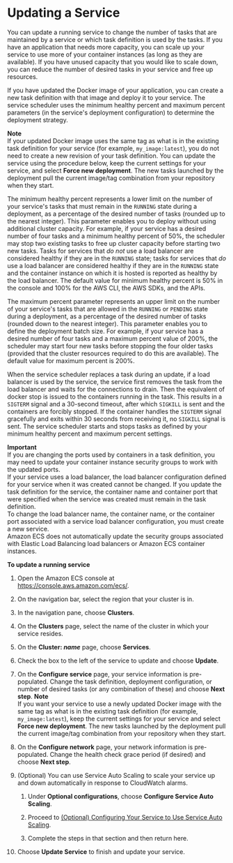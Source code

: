 # Updating a Service<a name="update-service"></a>

You can update a running service to change the number of tasks that are maintained by a service or which task definition is used by the tasks\. If you have an application that needs more capacity, you can scale up your service to use more of your container instances \(as long as they are available\)\. If you have unused capacity that you would like to scale down, you can reduce the number of desired tasks in your service and free up resources\.

If you have updated the Docker image of your application, you can create a new task definition with that image and deploy it to your service\. The service scheduler uses the minimum healthy percent and maximum percent parameters \(in the service's deployment configuration\) to determine the deployment strategy\.

**Note**  
If your updated Docker image uses the same tag as what is in the existing task definition for your service \(for example, `my_image:latest`\), you do not need to create a new revision of your task definition\. You can update the service using the procedure below, keep the current settings for your service, and select **Force new deployment**\. The new tasks launched by the deployment pull the current image/tag combination from your repository when they start\.

The minimum healthy percent represents a lower limit on the number of your service's tasks that must remain in the `RUNNING` state during a deployment, as a percentage of the desired number of tasks \(rounded up to the nearest integer\)\. This parameter enables you to deploy without using additional cluster capacity\. For example, if your service has a desired number of four tasks and a minimum healthy percent of 50%, the scheduler may stop two existing tasks to free up cluster capacity before starting two new tasks\. Tasks for services that *do not* use a load balancer are considered healthy if they are in the `RUNNING` state; tasks for services that *do* use a load balancer are considered healthy if they are in the `RUNNING` state and the container instance on which it is hosted is reported as healthy by the load balancer\. The default value for minimum healthy percent is 50% in the console and 100% for the AWS CLI, the AWS SDKs, and the APIs\.

The maximum percent parameter represents an upper limit on the number of your service's tasks that are allowed in the `RUNNING` or `PENDING` state during a deployment, as a percentage of the desired number of tasks \(rounded down to the nearest integer\)\. This parameter enables you to define the deployment batch size\. For example, if your service has a desired number of four tasks and a maximum percent value of 200%, the scheduler may start four new tasks before stopping the four older tasks \(provided that the cluster resources required to do this are available\)\. The default value for maximum percent is 200%\.

When the service scheduler replaces a task during an update, if a load balancer is used by the service, the service first removes the task from the load balancer and waits for the connections to drain\. Then the equivalent of docker stop is issued to the containers running in the task\. This results in a `SIGTERM` signal and a 30\-second timeout, after which `SIGKILL` is sent and the containers are forcibly stopped\. If the container handles the `SIGTERM` signal gracefully and exits within 30 seconds from receiving it, no `SIGKILL` signal is sent\. The service scheduler starts and stops tasks as defined by your minimum healthy percent and maximum percent settings\. 

**Important**  
If you are changing the ports used by containers in a task definition, you may need to update your container instance security groups to work with the updated ports\.  
If your service uses a load balancer, the load balancer configuration defined for your service when it was created cannot be changed\. If you update the task definition for the service, the container name and container port that were specified when the service was created must remain in the task definition\.  
To change the load balancer name, the container name, or the container port associated with a service load balancer configuration, you must create a new service\.  
Amazon ECS does not automatically update the security groups associated with Elastic Load Balancing load balancers or Amazon ECS container instances\.

**To update a running service**

1. Open the Amazon ECS console at [https://console\.aws\.amazon\.com/ecs/](https://console.aws.amazon.com/ecs/)\.

1. On the navigation bar, select the region that your cluster is in\.

1. In the navigation pane, choose **Clusters**\.

1. On the **Clusters** page, select the name of the cluster in which your service resides\.

1. On the **Cluster: *name*** page, choose **Services**\.

1. Check the box to the left of the service to update and choose **Update**\.

1. On the **Configure service** page, your service information is pre\-populated\. Change the task definition, deployment configuration, or number of desired tasks \(or any combination of these\) and choose **Next step**\.
**Note**  
If you want your service to use a newly updated Docker image with the same tag as what is in the existing task definition \(for example, `my_image:latest`\), keep the current settings for your service and select **Force new deployment**\. The new tasks launched by the deployment pull the current image/tag combination from your repository when they start\.

1. On the **Configure network** page, your network information is pre\-populated\. Change the health check grace period \(if desired\) and choose **Next step**\.

1. \(Optional\) You can use Service Auto Scaling to scale your service up and down automatically in response to CloudWatch alarms\. 

   1. Under **Optional configurations**, choose **Configure Service Auto Scaling**\.

   1. Proceed to [\(Optional\) Configuring Your Service to Use Service Auto Scaling](create-service.md#service-configure-auto-scaling)\.

   1. Complete the steps in that section and then return here\.

1. Choose **Update Service** to finish and update your service\.